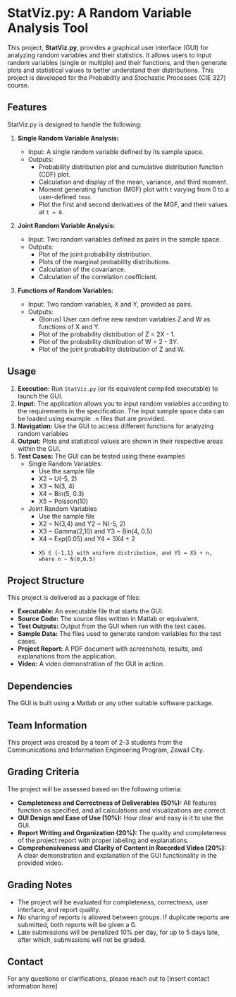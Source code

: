 # StatViz.py: A Random Variable Analysis Tool

This project, **StatViz.py**, provides a graphical user interface (GUI) for analyzing random variables and their statistics. It allows users to input random variables (single or multiple) and their functions, and then generate plots and statistical values to better understand their distributions. This project is developed for the Probability and Stochastic Processes (CIE 327) course.

## Features

StatViz.py is designed to handle the following:

1.  **Single Random Variable Analysis:**
    *   Input: A single random variable defined by its sample space.
    *   Outputs:
        *   Probability distribution plot and cumulative distribution function (CDF) plot.
        *   Calculation and display of the mean, variance, and third moment.
        *   Moment generating function (MGF) plot with t varying from 0 to a user-defined `tmax`
        *   Plot the first and second derivatives of the MGF, and their values at `t = 0`.

2.  **Joint Random Variable Analysis:**
    *   Input: Two random variables defined as pairs in the sample space.
    *   Outputs:
        *   Plot of the joint probability distribution.
        *   Plots of the marginal probability distributions.
        *   Calculation of the covariance.
        *   Calculation of the correlation coefficient.

3.  **Functions of Random Variables:**
    *   Input: Two random variables, X and Y, provided as pairs.
    *   Outputs:
        *   (Bonus) User can define new random variables Z and W as functions of X and Y.
        *   Plot of the probability distribution of Z = 2X - 1.
        *   Plot of the probability distribution of W = 2 - 3Y.
        *   Plot of the joint probability distribution of Z and W.

## Usage

1.  **Execution:** Run `StatViz.py` (or its equivalent compiled executable) to launch the GUI.
2.  **Input:** The application allows you to input random variables according to the requirements in the specification.  The input sample space data can be loaded using example `.m` files that are provided.
3.  **Navigation:** Use the GUI to access different functions for analyzing random variables
4.  **Output:** Plots and statistical values are shown in their respective areas within the GUI.
5.  **Test Cases:** The GUI can be tested using these examples
    *   Single Random Variables:
        *   Use the sample file
        *   X2 ~ U(-5, 2)
        *   X3 ~ N(3, 4)
        *   X4 ~ Bin(5, 0.3)
        *   X5 ~ Poisson(10)
    *   Joint Random Variables
        *   Use the sample file
        *    X2 ~ N(3,4) and Y2 ~ N(-5, 2)
        *    X3 ~ Gamma(2,10) and Y3 ~ Bin(4, 0.5)
        *    X4 ~ Exp(0.05) and Y4 = 3X4 + 2
        *     X5 ∈ {-1,1} with uniform distribution, and Y5 = X5 + n, where n ~ N(0,0.5)

## Project Structure

This project is delivered as a package of files:

*   **Executable:** An executable file that starts the GUI.
*   **Source Code:** The source files written in Matlab or equivalent.
*   **Test Outputs:** Output from the GUI when run with the test cases.
*   **Sample Data:** The files used to generate random variables for the test cases.
*   **Project Report:** A PDF document with screenshots, results, and explanations from the application.
*   **Video:** A video demonstration of the GUI in action.

## Dependencies

The GUI is built using a Matlab or any other suitable software package.

## Team Information

This project was created by a team of 2-3 students from the Communications and Information Engineering Program, Zewail City.

## Grading Criteria

The project will be assessed based on the following criteria:

*   **Completeness and Correctness of Deliverables (50%):**  All features function as specified, and all calculations and visualizations are correct.
*   **GUI Design and Ease of Use (10%):** How clear and easy is it to use the GUI.
*   **Report Writing and Organization (20%):**  The quality and completeness of the project report with proper labeling and explanations.
*   **Comprehensiveness and Clarity of Content in Recorded Video (20%):**  A clear demonstration and explanation of the GUI functionality in the provided video.

## Grading Notes

*   The project will be evaluated for completeness, correctness, user interface, and report quality.
*   No sharing of reports is allowed between groups. If duplicate reports are submitted, both reports will be given a 0.
*   Late submissions will be penalized 10% per day, for up to 5 days late, after which, submissions will not be graded.

## Contact

For any questions or clarifications, please reach out to [insert contact information here]
